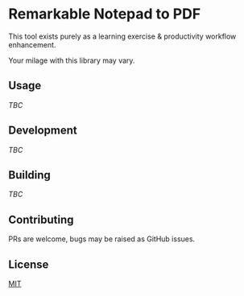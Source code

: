 # Remarkable Notepad to PDF

This tool exists purely as a learning exercise & productivity workflow enhancement.

Your milage with this library may vary.

## Usage

_TBC_

## Development

_TBC_

## Building

_TBC_

## Contributing

PRs are welcome, bugs may be raised as GitHub issues.

## License

[MIT](./LICENSE)
